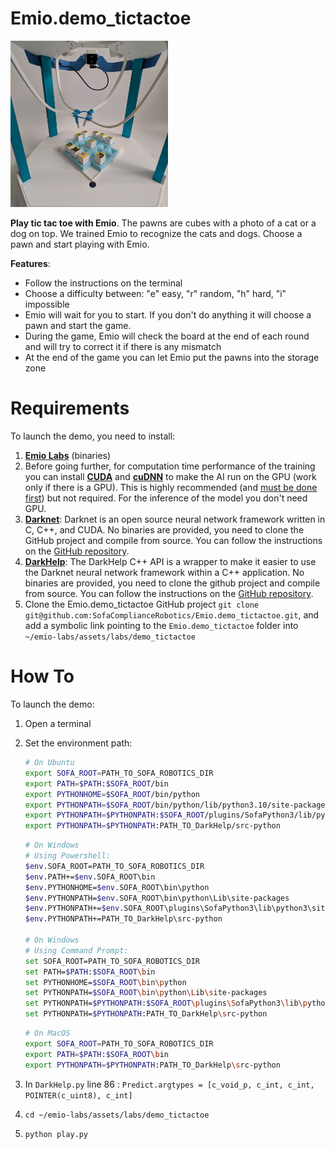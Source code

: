 # Emio.demo_tictactoe

<img src="data/images/tictactoe.png" width="50%"/>

**Play tic tac toe with Emio**. The pawns are cubes with a photo of a cat or a dog on top. We trained Emio to recognize the cats and dogs. 
Choose a pawn and start playing with Emio.  

**Features**:
- Follow the instructions on the terminal
- Choose a difficulty between: "e" easy, "r" random, "h" hard, "i" impossible
- Emio will wait for you to start. If you don't do anything it will choose a pawn and start the game.
- During the game, Emio will check the board at the end of each round and will try to correct it if there is any mismatch
- At the end of the game you can let Emio put the pawns into the storage zone  

# Requirements

To launch the demo, you need to install: 

1. [**Emio Labs**](https://www.notion.so/1e3582ce7d3a80a688b0cba2515e3e77?pvs=21) (binaries)
2. Before going further, for computation time performance of the training you can install [**CUDA**](https://developer.nvidia.com/cuda-downloads?target_os=Linux) and [**cuDNN**](https://developer.nvidia.com/cudnn-downloads) to make the AI run on the GPU (work only if there is a GPU). This is highly recommended (and [must be done first](https://github.com/hank-ai/darknet/blob/master/README_GPU_NVIDIA_CUDA.md)) but not required. For the inference of the model you don't need GPU.
3. [**Darknet**](https://github.com/hank-ai/darknet): Darknet is an open source neural network framework written in C, C++, and CUDA. No binaries are provided, you need to clone the GitHub project and compile from source. You can follow the instructions on the [GitHub repository](https://github.com/hank-ai/darknet).
4. [**DarkHelp**](https://github.com/stephanecharette/DarkHelp): The DarkHelp C++ API is a wrapper to make it easier to use the Darknet neural network framework within a C++ application. No binaries are provided, you need to clone the github project and compile from source. You can follow the instructions on the [GitHub repository](https://github.com/stephanecharette/DarkHelp).
5. Clone the Emio.demo_tictactoe GitHub project `git clone git@github.com:SofaComplianceRobotics/Emio.demo_tictactoe.git`, and add a symbolic link pointing to the `Emio.demo_tictactoe` folder into  `~/emio-labs/assets/labs/demo_tictactoe`

# How To

To launch the demo:

1. Open a terminal
2. Set the environment path:
    
    ```bash
    # On Ubuntu
    export SOFA_ROOT=PATH_TO_SOFA_ROBOTICS_DIR
    export PATH=$PATH:$SOFA_ROOT/bin
    export PYTHONHOME=$SOFA_ROOT/bin/python
    export PYTHONPATH=$SOFA_ROOT/bin/python/lib/python3.10/site-packages
    export PYTHONPATH=$PYTHONPATH:$SOFA_ROOT/plugins/SofaPython3/lib/python3/site-packages
    export PYTHONPATH=$PYTHONPATH:PATH_TO_DarkHelp/src-python
    ```
    
    ```bash
    # On Windows
    # Using Powershell:
    $env.SOFA_ROOT=PATH_TO_SOFA_ROBOTICS_DIR
    $env.PATH+=$env.SOFA_ROOT\bin
    $env.PYTHONHOME=$env.SOFA_ROOT\bin\python
    $env.PYTHONPATH=$env.SOFA_ROOT\bin\python\Lib\site-packages
    $env.PYTHONPATH+=$env.SOFA_ROOT\plugins\SofaPython3\lib\python3\site-packages
    $env.PYTHONPATH+=PATH_TO_DarkHelp\src-python
    
    # On Windows
    # Using Command Prompt:
    set SOFA_ROOT=PATH_TO_SOFA_ROBOTICS_DIR
    set PATH=$PATH:$SOFA_ROOT\bin
    set PYTHONHOME=$SOFA_ROOT\bin\python
    set PYTHONPATH=$SOFA_ROOT\bin\python\Lib\site-packages
    set PYTHONPATH=$PYTHONPATH:$SOFA_ROOT\plugins\SofaPython3\lib\python3\site-packages
    set PYTHONPATH=$PYTHONPATH:PATH_TO_DarkHelp\src-python
    ```
    
    ```bash
    # On MacOS
    export SOFA_ROOT=PATH_TO_SOFA_ROBOTICS_DIR
    export PATH=$PATH:$SOFA_ROOT\bin
    export PYTHONPATH=$PYTHONPATH:PATH_TO_DarkHelp\src-python
    ```
3. In `DarkHelp.py` line 86 : `Predict.argtypes = [c_void_p, c_int, c_int, POINTER(c_uint8), c_int]` 
4. `cd ~/emio-labs/assets/labs/demo_tictactoe`
5. `python play.py` 
